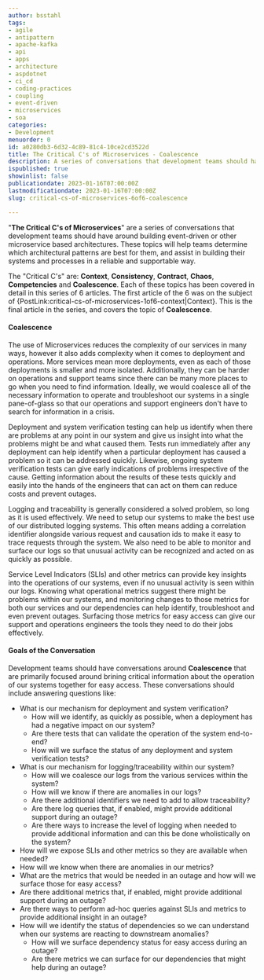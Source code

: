 ```yaml
---
author: bsstahl
tags:
- agile
- antipattern
- apache-kafka
- api
- apps
- architecture
- aspdotnet
- ci_cd
- coding-practices
- coupling
- event-driven
- microservices
- soa
categories:
- Development
menuorder: 0
id: a0280db3-6d32-4c89-81c4-10ce2cd3522d
title: The Critical C's of Microservices - Coalescence
description: A series of conversations that development teams should have around building event driven or microservice architectures
ispublished: true
showinlist: false
publicationdate: 2023-01-16T07:00:00Z
lastmodificationdate: 2023-01-16T07:00:00Z
slug: critical-cs-of-microservices-6of6-coalescence

---
```

&quot;**The Critical C's of Microservices**&quot; are a series of conversations that development teams should have around building event-driven or other microservice based architectures. These topics will help teams determine which architectural patterns are best for them, and assist in building their systems and processes in a reliable and supportable way.

The &quot;Critical C's&quot; are: **Context**, **Consistency**, **Contract**, **Chaos**, **Competencies** and **Coalescence**. Each of these topics has been covered in detail in this series of 6 articles. The first article of the 6 was on the subject of {PostLink:critical-cs-of-microservices-1of6-context|Context}. This is the final article in the series, and covers the topic of **Coalescence**.

#### Coalescence

The use of Microservices reduces the complexity of our services in many ways, however it also adds complexity when it comes to deployment and operations. More services mean more deployments, even as each of those deployments is smaller and more isolated. Additionally, they can be harder on operations and support teams since there can be many more places to go when you need to find information. Ideally, we would coalesce all of the necessary information to operate and troubleshoot our systems in a single pane-of-glass so that our operations and support engineers don't have to search for information in a crisis.

Deployment and system verification testing can help us identify when there are problems at any point in our system and give us insight into what the problems might be and what caused them. Tests run immediately after any deployment can help identify when a particular deployment has caused a problem so it can be addressed quickly. Likewise, ongoing system verification tests can give early indications of problems irrespective of the cause. Getting information about the results of these tests quickly and easily into the hands of the engineers that can act on them can reduce costs and prevent outages.

Logging and traceability is generally considered a solved problem, so long as it is used effectively. We need to setup our systems to make the best use of our distributed logging systems. This often means adding a correlation identifier alongside various request and causation ids to make it easy to trace requests through the system. We also need to be able to monitor and surface our logs so that unusual activity can be recognized and acted on as quickly as possible.

Service Level Indicators (SLIs) and other metrics can provide key insights into the operations of our systems, even if no unusual activity is seen within our logs. Knowing what operational metrics suggest there might be problems within our systems, and monitoring changes to those metrics for both our services and our dependencies can help identify, troubleshoot and even prevent outages. Surfacing those metrics for easy access can give our support and operations engineers the tools they need to do their jobs effectively.

#### Goals of the Conversation

Development teams should have conversations around **Coalescence** that are primarily focused around brining critical information about the operation of our systems together for easy access. These conversations should include answering questions like:

* What is our mechanism for deployment and system verification?
  * How will we identify, as quickly as possible, when a deployment has had a negative impact on our system?
  * Are there tests that can validate the operation of the system end-to-end?
  * How will we surface the status of any deployment and system verification tests? 
* What is our mechanism for logging/traceability within our system?
  * How will we coalesce our logs from the various services within the system?
  * How will we know if there are anomalies in our logs?
  * Are there additional identifiers we need to add to allow traceability?
  * Are there log queries that, if enabled, might provide additional support during an outage?
  * Are there ways to increase the level of logging when needed to provide additional information and can this be done wholistically on the system?
*  How will we expose SLIs and other metrics so they are available when needed?
  * How will we know when there are anomalies in our metrics?
  * What are the metrics that would be needed in an outage and how will we surface those for easy access?
  * Are there additional metrics that, if enabled, might provide additional support during an outage?
  * Are there ways to perform ad-hoc queries against SLIs and metrics to provide additional insight in an outage?
* How will we identify the status of dependencies so we can understand when our systems are reacting to downstream anomalies?
  * How will we surface dependency status for easy access during an outage?
  * Are there metrics we can surface for our dependencies that might help during an outage?
